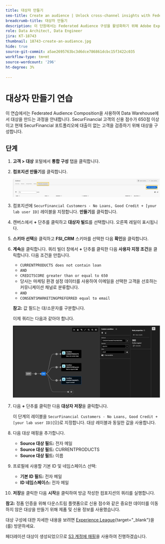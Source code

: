 ```yaml
---
title: 대상자 만들기
seo-title: Create an audience | Unlock cross-channel insights with Federated Audience Composition
breadcrumb-title: 대상자 만들기
description: 이 단원에서는 Federated Audience 구성을 활성화하기 위해 Adobe Experience Platform과 Enterprise Data Warehouse 간의 연결을 구성합니다.
role: Data Architect, Data Engineer
jira: KT-18743
thumbnail: 18743-create-an-audience.jpg
hide: true
source-git-commit: a5ae2695763bc3d6dce786861dcbc15f3422c035
workflow-type: tm+mt
source-wordcount: '296'
ht-degree: 3%

---
```



# 대상자 만들기 연습

이 연습에서는 Federated Audience Composition을 사용하여 Data Warehouse에서 대상을 만드는 과정을 안내합니다. SecurFinancial 고객의 신용 점수가 650점 이상이고 현재 SecurFinancial 포트폴리오에 대출이 없는 고객을 검증하기 위해 대상을 구성합니다.

## 단계

1. **고객 > 대상** 포털에서 **통합 구성** 탭을 클릭합니다.
2. **컴포지션 만들기**&#x200B;를 클릭합니다.

   ![create-composition](assets/create-composition.png)

3. 컴포지션에 `SecurFinancial Customers - No Loans, Good Credit + [your lab user ID]` 레이블을 지정합니다. **만들기**&#x200B;를 클릭합니다.

4. 캔버스에서 **+** 단추를 클릭하고 **대상자 빌드**&#x200B;를 선택합니다. 오른쪽 레일이 표시됩니다.

5. **스키마 선택**&#x200B;을 클릭하고 **FSI_CRM** 스키마를 선택한 다음 **확인**&#x200B;을 클릭합니다.

6. **계속**&#x200B;을 클릭합니다. 쿼리 빌더 창에서 **+** 단추를 클릭한 다음 **사용자 지정 조건**&#x200B;을 클릭합니다. 다음 조건을 만듭니다.
   - `CURRENTPRODUCTS does not contain loan`
   - `AND`
   - `CREDITSCORE greater than or equal to 650`
   - 당사는 마케팅 환경 설정 데이터를 사용하여 이메일을 선택한 고객을 선호하는 커뮤니케이션 채널로 분류합니다.
   - `AND`
   - `CONSENTSMARKETINGPREFERRED equal to email`

   **참고:** 값 필드는 대/소문자를 구분합니다.

   이제 쿼리는 다음과 같아야 합니다.

   ![query-builder](assets/query-builder.png)

7. 다음 **+** 단추를 클릭한 다음 **대상자 저장**&#x200B;을 클릭합니다.

   이 단계의 레이블을 `SecurFinancial Customers - No Loans, Good Credit + [your lab user ID]`(으)로 지정합니다. 대상 레이블과 동일한 값을 사용합니다.

8. 다음 대상 매핑을 추가합니다.
   - **Source 대상 필드:** 전자 메일
   - **Source 대상 필드:** CURRENTPRODUCTS
   - **Source 대상 필드:** 이름

9. 프로필에 사용할 기본 ID 및 네임스페이스 선택:
   - **기본 ID 필드:** 전자 메일
   - **ID 네임스페이스:** 전자 메일

10. **저장**&#x200B;을 클릭한 다음 **시작**&#x200B;을 클릭하여 방금 작성한 컴포지션의 쿼리를 실행합니다.

**참고:** 정품 인증을 위해 다운스트림 플랫폼으로 신용 점수와 같은 중요한 데이터를 이동하지 않은 대상을 만들기 위해 제품 및 신용 정보를 사용했습니다.

대상 구성에 대한 자세한 내용을 보려면 [Experience League](https://experienceleague.adobe.com/ko/docs/federated-audience-composition/using/compositions/create-composition/create-composition){target="_blank"}을(를) 방문하세요.

페더레이션 대상이 생성되었으므로 [S3 계정에 매핑](map-federated-audience-to-s3.md)을 사용하여 진행하겠습니다.
